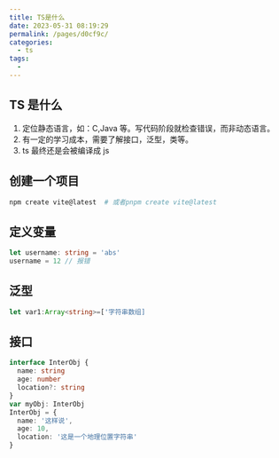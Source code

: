 ```yaml
---
title: TS是什么
date: 2023-05-31 08:19:29
permalink: /pages/d0cf9c/
categories:
  - ts
tags:
  -
---
```


## TS 是什么

1. 定位静态语言，如：C,Java 等。写代码阶段就检查错误，而非动态语言。
2. 有一定的学习成本，需要了解接口，泛型，类等。
3. ts 最终还是会被编译成 js

## 创建一个项目

```bash
npm create vite@latest  # 或者pnpm create vite@latest
```

## 定义变量

```ts
let username: string = 'abs'
username = 12 // 报错
```

## 泛型

```ts
let var1:Array<string>=['字符串数组]

```

## 接口

```ts
interface InterObj {
  name: string
  age: number
  location?: string
}
var myObj: InterObj
InterObj = {
  name: '这样说',
  age: 10,
  location: '这是一个地理位置字符串'
}
```
